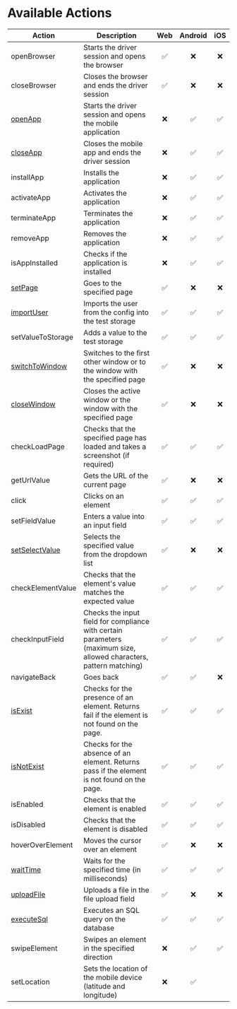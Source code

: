 # Available Actions

| Action                                        | Description                                                                                                       | Web | Android | iOS |
|-----------------------------------------------|-------------------------------------------------------------------------------------------------------------------|:---:|:-------:|:---:|
| openBrowser                                   | Starts the driver session and opens the browser                                                                   |  ✅  |    ❌    |  ❌  |
| closeBrowser                                  | Closes the browser and ends the driver session                                                                    |  ✅  |    ❌    |  ❌  |
| [openApp](actions/open_app.md)                | Starts the driver session and opens the mobile application                                                        |  ❌  |    ✅    |  ✅  |
| [closeApp](actions/close_app.md)              | Closes the mobile app and ends the driver session                                                                 |  ❌  |    ✅    |  ✅  |
| installApp                                    | Installs the application                                                                                          |  ❌  |    ✅    |  ✅  |
| activateApp                                   | Activates the application                                                                                         |  ❌  |    ✅    |  ✅  |
| terminateApp                                  | Terminates the application                                                                                        |  ❌  |    ✅    |  ✅  |
| removeApp                                     | Removes the application                                                                                           |  ❌  |    ✅    |  ✅  |
| isAppInstalled                                | Checks if the application is installed                                                                            |  ❌  |    ✅    |  ✅  |
| [setPage](actions/set_page.md)                | Goes to the specified page                                                                                        |  ✅  |    ❌    |  ❌  |
| [importUser](actions/import_user.md)          | Imports the user from the config into the test storage                                                            |  ✅  |    ✅    |  ✅  |
| setValueToStorage                             | Adds a value to the test storage                                                                                  |  ✅  |    ✅    |  ✅  |
| [switchToWindow](actions/switch_to_window.md) | Switches to the first other window or to the window with the specified page                                       |  ✅  |    ❌    |  ❌  |
| [closeWindow](actions/close_window.md)        | Closes the active window or the window with the specified page                                                    |  ✅  |    ❌    |  ❌  |
| checkLoadPage                                 | Checks that the specified page has loaded and takes a screenshot (if required)                                    |  ✅  |    ✅    |  ✅  |
| getUrlValue                                   | Gets the URL of the current page                                                                                  |  ✅  |    ❌    |  ❌  |
| click                                         | Clicks on an element                                                                                              |  ✅  |    ✅    |  ✅  |
| setFieldValue                                 | Enters a value into an input field                                                                                |  ✅  |    ✅    |  ✅  |
| [setSelectValue](actions/set_select_value.md) | Selects the specified value from the dropdown list                                                                |  ✅  |    ❌    |  ❌  |
| checkElementValue                             | Checks that the element's value matches the expected value                                                        |  ✅  |    ✅    |  ✅  |
| checkInputField                               | Checks the input field for compliance with certain parameters (maximum size, allowed characters, pattern matching) |  ✅  |    ✅    |  ✅  |
| navigateBack                                  | Goes back                                                                                                         |  ✅  |    ✅    |  ❌  |
| [isExist](actions/is_exist.md)                | Checks for the presence of an element. Returns fail if the element is not found on the page.                      |  ✅  |    ✅    |  ✅  |
| [isNotExist](actions/is_not_exist.md)         | Checks for the absence of an element. Returns pass if the element is not found on the page.                       |  ✅  |    ✅    |  ✅  |
| isEnabled                                     | Checks that the element is enabled                                                                                |  ✅  |    ✅    |  ✅  |
| isDisabled                                    | Checks that the element is disabled                                                                               |  ✅  |    ✅    |  ✅  |
| hoverOverElement                              | Moves the cursor over an element                                                                                  |  ✅  |    ❌    |  ❌  |
| [waitTime](actions/wait_time.md)              | Waits for the specified time (in milliseconds)                                                                    |  ✅  |    ✅    |  ✅  |
| [uploadFile](actions/upload_file.md)          | Uploads a file in the file upload field                                                                           |  ✅  |    ❌    |  ❌  |
| [executeSql](actions/execute_sql.md)          | Executes an SQL query on the database                                                                             |  ✅  |    ✅    |  ✅  |
| swipeElement                                  | Swipes an element in the specified direction                                                                      |  ❌  |    ✅    |  ✅  |
| setLocation                                   | Sets the location of the mobile device (latitude and longitude)                                                   |  ❌  |    ✅    |     |